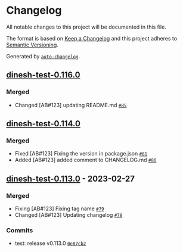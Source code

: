 # Changelog

All notable changes to this project will be documented in this file.

The format is based on [Keep a Changelog](https://keepachangelog.com/en/1.0.0/)
and this project adheres to [Semantic Versioning](https://semver.org/spec/v2.0.0.html).

Generated by [`auto-changelog`](https://github.com/CookPete/auto-changelog).

## [dinesh-test-0.116.0](https://github.com/dineshkannanshell/dinesh-test/compare/dinesh-test-0.115.0...dinesh-test-0.116.0)

### Merged

- Changed [AB#123] updating README.md [`#85`](https://github.com/dineshkannanshell/dinesh-test/pull/85)

<!-- auto-changelog-above -->

## [dinesh-test-0.114.0](https://github.com/dineshkannanshell/dinesh-test/compare/dinesh-test-0.113.0...dinesh-test-0.114.0)

### Merged

- Fixed [AB#123] Fixing the version in package.json [`#81`](https://github.com/dineshkannanshell/dinesh-test/pull/81)
- Added [AB#123] added comment to CHANGELOG.md [`#80`](https://github.com/dineshkannanshell/dinesh-test/pull/80)

## [dinesh-test-0.113.0](https://github.com/dineshkannanshell/dinesh-test/compare/dinesh-test-0.112.0...dinesh-test-0.113.0) - 2023-02-27

### Merged

- Fixing [AB#123] Fixing tag name [`#79`](https://github.com/dineshkannanshell/dinesh-test/pull/79)
- Changed [AB#123] Updating changelog [`#78`](https://github.com/dineshkannanshell/dinesh-test/pull/78)

### Commits

- test: release v0.113.0 [`0e87cb2`](https://github.com/dineshkannanshell/dinesh-test/commit/0e87cb2aa28129990bfdd36ebd75e2dd6c2bb34b)

